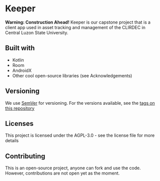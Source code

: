 # Keeper

**Warning: Construction Ahead!**
Keeper is our capstone project that is a client app used in asset tracking and management of the CLIRDEC in Central Luzon State University.

## Built with

* Kotlin
* Room
* AndroidX
* Other cool open-source libraries (see Acknowledgements)

## Versioning

We use [SemVer](http://www.semver.org) for versioning. For the versions available, see the [tags on this repository](https://github.com/icabetong/keeper-android/tags)

## Licenses

This project is licensed under the AGPL-3.0 - see the license file for more details

## Contributing

This is an open-source project, anyone can fork and use the code. However, contributions are not open yet as the moment.